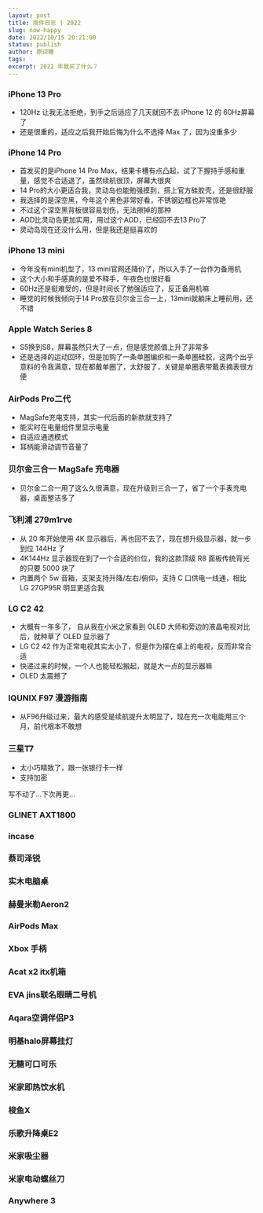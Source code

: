 ```yaml
---
layout: post
title: 揽件日志 | 2022
slug: now-happy
date: 2022/10/15 20:21:00
status: publish
author: 原谅糖
tags: 
excerpt: 2022 年我买了什么？
---
```


### iPhone 13 Pro

- 120Hz 让我无法拒绝，到手之后适应了几天就回不去 iPhone 12 的 60Hz屏幕了
- 还是很重的，适应之后我开始后悔为什么不选择 Max 了，因为没重多少

### iPhone 14 Pro

- 首发买的是iPhone 14 Pro Max，结果卡槽有点凸起，试了下握持手感和重量，感觉不合适退了，虽然续航很顶，屏幕大很爽
- 14 Pro的大小更适合我，灵动岛也能勉强摸到，搭上官方硅胶壳，还是很舒服
- 我选择的是深空黑，今年这个黑色非常好看，不锈钢边框也非常惊艳
- 不过这个深空黑背板很容易划伤，无法擦掉的那种
- AOD比灵动岛更加实用，用过这个AOD，已经回不去13 Pro了
- 灵动岛现在还没什么用，但是我还是挺喜欢的

### iPhone 13 mini

- 今年没有mini机型了，13 mini官网还降价了，所以入手了一台作为备用机
- 这个大小和手感真的是爱不释手，午夜色也很好看
- 60Hz还是挺难受的，但是时间长了勉强适应了，反正备用机嘛
- 睡觉的时候我倾向于14 Pro放在贝尔金三合一上，13mini就躺床上睡前用，还不错

### Apple Watch Series 8

- S5换到S8，屏幕虽然只大了一点，但是感觉颜值上升了非常多
- 还是选择的运动回环，但是加购了一条单圈编织和一条单圈硅胶，这两个出乎意料的令我满意，现在都戴单圈了，太舒服了，关键是单圈表带戴表摘表很方便

### AirPods Pro二代

- MagSafe充电支持，其实一代后面的新款就支持了
- 能实时在电量组件里显示电量
- 自适应通透模式
- 耳柄能滑动调节音量了


### 贝尔金三合一 MagSafe 充电器

- 贝尔金二合一用了这么久很满意，现在升级到三合一了，省了一个手表充电器，桌面整洁多了

### 飞利浦 279m1rve

- 从 20 年开始使用 4K 显示器后，再也回不去了，现在想升级显示器，就一步到位 144Hz 了
- 4K144Hz 显示器现在到了一个合适的价位，我的这款顶级 R8 面板传统背光的只要 5000 块了
- 内置两个 5w 音箱，支架支持升降/左右/俯仰，支持 C 口供电一线通，相比 LG 27GP95R 明显更适合我

### LG C2 42

- 大概有一年多了， 自从我在小米之家看到 OLED 大师和旁边的液晶电视对比后，就种草了 OLED 显示器了
- LG C2 42 作为正常电视其实太小了，但是作为摆在桌上的电视，反而非常合适
- 快递过来的时候，一个人也能轻松搬起，就是大一点的显示器嘛
- OLED 太震撼了

### IQUNIX F97 漫游指南

- 从F96升级过来，最大的感受是续航提升太明显了，现在充一次电能用三个月，前代根本不敢想

### 三星T7

- 太小巧精致了，跟一张银行卡一样
- 支持加密





写不动了...下次再更...

### GLINET AXT1800

### incase

### 蔡司泽锐

### 实木电脑桌

### 赫曼米勒Aeron2

### AirPods Max

### Xbox 手柄

### Acat x2 itx机箱

### EVA jins联名眼睛二号机

### Aqara空调伴侣P3

### 明基halo屏幕挂灯

### 无糖可口可乐

### 米家即热饮水机

### 梭鱼X

### 乐歌升降桌E2

### 米家吸尘器

### 米家电动螺丝刀

### Anywhere 3
